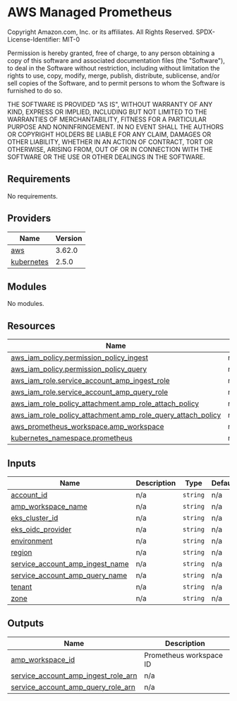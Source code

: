 # AWS Managed Prometheus



<!--- BEGIN_TF_DOCS --->
Copyright Amazon.com, Inc. or its affiliates. All Rights Reserved.
SPDX-License-Identifier: MIT-0

Permission is hereby granted, free of charge, to any person obtaining a copy of this
software and associated documentation files (the "Software"), to deal in the Software
without restriction, including without limitation the rights to use, copy, modify,
merge, publish, distribute, sublicense, and/or sell copies of the Software, and to
permit persons to whom the Software is furnished to do so.

THE SOFTWARE IS PROVIDED "AS IS", WITHOUT WARRANTY OF ANY KIND, EXPRESS OR IMPLIED,
INCLUDING BUT NOT LIMITED TO THE WARRANTIES OF MERCHANTABILITY, FITNESS FOR A
PARTICULAR PURPOSE AND NONINFRINGEMENT. IN NO EVENT SHALL THE AUTHORS OR COPYRIGHT
HOLDERS BE LIABLE FOR ANY CLAIM, DAMAGES OR OTHER LIABILITY, WHETHER IN AN ACTION
OF CONTRACT, TORT OR OTHERWISE, ARISING FROM, OUT OF OR IN CONNECTION WITH THE
SOFTWARE OR THE USE OR OTHER DEALINGS IN THE SOFTWARE.

## Requirements

No requirements.

## Providers

| Name | Version |
|------|---------|
| <a name="provider_aws"></a> [aws](#provider\_aws) | 3.62.0 |
| <a name="provider_kubernetes"></a> [kubernetes](#provider\_kubernetes) | 2.5.0 |

## Modules

No modules.

## Resources

| Name | Type |
|------|------|
| [aws_iam_policy.permission_policy_ingest](https://registry.terraform.io/providers/hashicorp/aws/latest/docs/resources/iam_policy) | resource |
| [aws_iam_policy.permission_policy_query](https://registry.terraform.io/providers/hashicorp/aws/latest/docs/resources/iam_policy) | resource |
| [aws_iam_role.service_account_amp_ingest_role](https://registry.terraform.io/providers/hashicorp/aws/latest/docs/resources/iam_role) | resource |
| [aws_iam_role.service_account_amp_query_role](https://registry.terraform.io/providers/hashicorp/aws/latest/docs/resources/iam_role) | resource |
| [aws_iam_role_policy_attachment.amp_role_attach_policy](https://registry.terraform.io/providers/hashicorp/aws/latest/docs/resources/iam_role_policy_attachment) | resource |
| [aws_iam_role_policy_attachment.amp_role_query_attach_policy](https://registry.terraform.io/providers/hashicorp/aws/latest/docs/resources/iam_role_policy_attachment) | resource |
| [aws_prometheus_workspace.amp_workspace](https://registry.terraform.io/providers/hashicorp/aws/latest/docs/resources/prometheus_workspace) | resource |
| [kubernetes_namespace.prometheus](https://registry.terraform.io/providers/hashicorp/kubernetes/latest/docs/resources/namespace) | resource |

## Inputs

| Name | Description | Type | Default | Required |
|------|-------------|------|---------|:--------:|
| <a name="input_account_id"></a> [account\_id](#input\_account\_id) | n/a | `string` | n/a | yes |
| <a name="input_amp_workspace_name"></a> [amp\_workspace\_name](#input\_amp\_workspace\_name) | n/a | `string` | n/a | yes |
| <a name="input_eks_cluster_id"></a> [eks\_cluster\_id](#input\_eks\_cluster\_id) | n/a | `string` | n/a | yes |
| <a name="input_eks_oidc_provider"></a> [eks\_oidc\_provider](#input\_eks\_oidc\_provider) | n/a | `string` | n/a | yes |
| <a name="input_environment"></a> [environment](#input\_environment) | n/a | `string` | n/a | yes |
| <a name="input_region"></a> [region](#input\_region) | n/a | `string` | n/a | yes |
| <a name="input_service_account_amp_ingest_name"></a> [service\_account\_amp\_ingest\_name](#input\_service\_account\_amp\_ingest\_name) | n/a | `string` | n/a | yes |
| <a name="input_service_account_amp_query_name"></a> [service\_account\_amp\_query\_name](#input\_service\_account\_amp\_query\_name) | n/a | `string` | n/a | yes |
| <a name="input_tenant"></a> [tenant](#input\_tenant) | n/a | `string` | n/a | yes |
| <a name="input_zone"></a> [zone](#input\_zone) | n/a | `string` | n/a | yes |

## Outputs

| Name | Description |
|------|-------------|
| <a name="output_amp_workspace_id"></a> [amp\_workspace\_id](#output\_amp\_workspace\_id) | Prometheus workspace ID |
| <a name="output_service_account_amp_ingest_role_arn"></a> [service\_account\_amp\_ingest\_role\_arn](#output\_service\_account\_amp\_ingest\_role\_arn) | n/a |
| <a name="output_service_account_amp_query_role_arn"></a> [service\_account\_amp\_query\_role\_arn](#output\_service\_account\_amp\_query\_role\_arn) | n/a |
<!--- END_TF_DOCS --->

